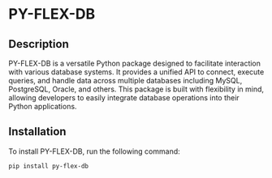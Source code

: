 # PY-FLEX-DB

## Description
PY-FLEX-DB is a versatile Python package designed to facilitate interaction with various database systems. It provides a unified API to connect, execute queries, and handle data across multiple databases including MySQL, PostgreSQL, Oracle, and others. This package is built with flexibility in mind, allowing developers to easily integrate database operations into their Python applications.

## Installation
To install PY-FLEX-DB, run the following command:

```bash
pip install py-flex-db
```

